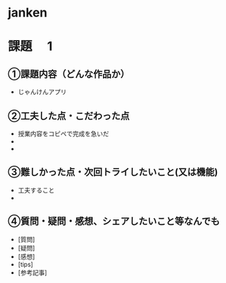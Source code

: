 # janken

# 課題　 1

## ①課題内容（どんな作品か）
- じゃんけんアプリ

## ②工夫した点・こだわった点
- 授業内容をコピペで完成を急いだ
- 
- 

## ③難しかった点・次回トライしたいこと(又は機能)
- 工夫すること
- 

## ④質問・疑問・感想、シェアしたいこと等なんでも
- [質問]
- [疑問]
- [感想]
- [tips]
- [参考記事]
